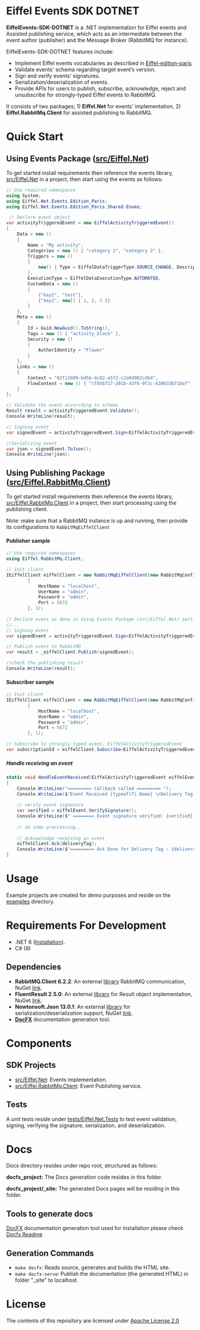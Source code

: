 # Eiffel Events SDK DOTNET #

**EiffelEvents-SDK-DOTNET** is a .NET implementation for Eiffel events and  Assisted publishing service, which acts as an intermediate between the event author (publisher) and the Message Broker (RabbitMQ for instance).

EiffelEvents-SDK-DOTNET features include:

- Implement Eiffel events vocabularies as described in [Eiffel-edition-paris](https://github.com/eiffel-community/eiffel/tree/edition-paris) 
- Validate events' schema regarding target event’s version.
- Sign and verify events' signatures.
- Serialization/deserialization of events.
- Provide  APIs for users to publish, subscribe, acknowledge, reject and unsubscribe for strongly-typed Eiffel events to RabbitMQ.

It consists of two packages; 1) **Eiffel.Net** for events' implementation, 2) **Eiffel.RabbitMq.Client** for assisted publishing to RabbitMQ.



# Quick Start #

## Using Events Package ([src/Eiffel.Net](src/Eiffel.Net))

To get started install requirements then reference the events library, [src/Eiffel.Net](src/Eiffel.Net) in a project, then start using the events as follows:

```c#
// Use required namespaces
using System;
using Eiffel.Net.Events.Edition_Paris;
using Eiffel.Net.Events.Edition_Paris.Shared.Enums;

 // Declare event object
var activityTriggeredEvent = new EiffelActivityTriggeredEvent()
{
    Data = new ()
    {
        Name = "My activity",
        Categories = new () { "category 1", "category 2" },
        Triggers = new ()
        {
            new() { Type = EiffelDataTriggerType.SOURCE_CHANGE, Description = "Description" }
        },
        ExecutionType = EiffelDataExecutionType.AUTOMATED,
        CustomData = new ()
        {
            {"key1", "test"},
            {"key2", new[] { 1, 2, 3 }}
        }
    },
    Meta = new ()
    {
        Id = Guid.NewGuid().ToString(),
        Tags = new () { "activity_block" },
        Security = new ()
        {
            AuthorIdentity = "Flower"
        }
    },
    Links = new ()
    {
        Context = "82f11609-bd5b-4c82-a5f2-c2a9d982cdbd",
        FlowContext = new () { "cf056717-201b-43f6-9f2c-839b33b71baf" }
    }
};

// Validate the event accorrding to schema
Result result = activityTriggeredEvent.Validate();
Console.WriteLine(result);

// Signing event
var signedEvent = activityTriggeredEvent.Sign<EiffelActivityTriggeredEvent>();

//Serializing event
var json = signedEvent.ToJson();
Console.WriteLine(json);
```



## Using Publishing Package ([src/Eiffel.RabbitMq.Client](src/Eiffel.RabbitMq.Client))

To get started install requirements then reference the events library, [src/Eiffel.RabbitMq.Client](src/Eiffel.RabbitMq.Client) in a project, then start processing using the publishing client.

Note: make sure that a RabbitMQ instance is up and running, then provide its configurations to `RabbitMqEiffelClient`

#### **Publisher sample**

```c#
// Use required namespaces
using Eiffel.RabbitMq.Client;

// Init client
IEiffelClient eiffelClient = new RabbitMqEiffelClient(new RabbitMqConfig
        {
            HostName = "localhost",
            UserName = "admin",
            Password = "admin",
            Port = 5672
        }, 1);
        
// Declare event as done in Using Events Package (src/Eiffel.Net) section
//...
// Signing event
var signedEvent = activityTriggeredEvent.Sign<EiffelActivityTriggeredEvent>();

// Publish event to RabbitMQ
var result = _eiffelClient.Publish(signedEvent);

//check the publishing result
Console.WriteLine(result);
```

#### **Subscriber sample**

```c#
// Init client
IEiffelClient eiffelClient = new RabbitMqEiffelClient(new RabbitMqConfig
        {
            HostName = "localhost",
            UserName = "admin",
            Password = "admin",
            Port = 5672
        }, 1);

// Subscribe to strongly-typed event, EiffelActivityTriggeredEvent
var subscriptionId = eiffelClient.Subscribe<EiffelActivityTriggeredEvent>(HandleEventReceived);
```

##### **Handle receiving an event** 

```c#
static void HandleEventReceived(EiffelActivityTriggeredEvent eiffelEvent, ulong deliveryTag)
{
    Console.WriteLine("========= Callback called ========= ");
    Console.WriteLine($"Event Received {typeof(T).Name} \nDelivery Tag : {deliveryTag} \n========");
   
    // verify event signature
    var verified = eiffelEvent.VerifySignature();
    Console.WriteLine($" ======== Event signature verified: {verified} ==============");
    
    // do some proccessing...
    
	// Acknowledge receiving an event
    eiffelClient.Ack(deliveryTag);
    Console.WriteLine($"========= Ack Done for Delivery Tag : {deliveryTag} ===========");
}
```



# Usage

Example projects are created for demo purposes and reside on the [examples](examples) directory.



# Requirements For Development #

- .NET 6 ([Installation](https://dotnet.microsoft.com/download/dotnet/6.0)).
- C# (9)

## Dependencies

- **RabbitMQ.Client 6.2.2**:  An external [library](https://github.com/rabbitmq/rabbitmq-dotnet-client) RabbitMQ communication, NuGet [link](https://www.nuget.org/packages/RabbitMQ.Client/).
- **FluentResult 2.5.0**: An external [library](https://github.com/altmann/FluentResults) for Result object implementation, NuGet [link](https://www.nuget.org/packages/FluentResults/).
- **Newtonsoft.Json 13.0.1**:  An external [library](https://github.com/JamesNK/Newtonsoft.Json) for serialization/deserialization support, NuGet [link](https://www.nuget.org/packages/Newtonsoft.Json).
- **[DocFX](https://dotnet.github.io/docfx/index.html)** documentation generation tool.

# Components

## SDK Projects

- [src/Eiffel.Net](src/Eiffel.Net): Events implementation.
- [src/Eiffel.RabbitMq.Client](src/Eiffel.RabbitMq.Client): Event Publishing service.

## Tests

A unit tests reside under [tests/Eiffel.Net.Tests](tests/Eiffel.Net.Tests) to test event validation, signing, verifying the signature, serialization, and deserialization.

# Docs

Docs directory resides under repo root, structured as follows:

**docfx_project:** The Docs generation code resides in this folder.

**docfx_project/_site:** The generated Docs pages will be residing in this folder.

## Tools to generate docs

[DocFX](https://dotnet.github.io/docfx/index.html) documentation generation tool used for installation please check [Docfx Readme](docs/README.md) 

## Generation Commands

- `make docfx`:  Reads source, generates and builds the HTML site.
- `make docfx-serve`:   Publish the documentation (the generated HTML) in folder "_site" to localhost.

# License

The contents of this repository are licensed under [Apache License 2.0](LICENSE)

